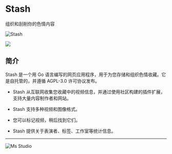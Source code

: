# Stash

组织和刮削你的色情内容

![Stash](https://file.lifebus.top/imgs/stasho_cover.png)

![](https://img.shields.io/badge/%E6%96%B0%E7%96%86%E8%90%8C%E6%A3%AE%E8%BD%AF%E4%BB%B6%E5%BC%80%E5%8F%91%E5%B7%A5%E4%BD%9C%E5%AE%A4-%E6%8F%90%E4%BE%9B%E6%8A%80%E6%9C%AF%E6%94%AF%E6%8C%81-blue)

## 简介

Stash 是一个用 Go 语言编写的网页应用程序，用于为您存储和组织色情收藏。它是自托管的，并遵循 AGPL-3.0 许可协议发布。

+ Stash 从互联网收集您收藏中的视频信息，并通过使用社区构建的插件扩展，支持大量内容制作者和网站。

+ Stash 支持多种视频和图像格式。

+ 您可以标记视频，稍后找到它们。

+ Stash 提供关于表演者、标签、工作室等统计信息。

---

![Ms Studio](https://file.lifebus.top/imgs/ms_blank_001.png)
